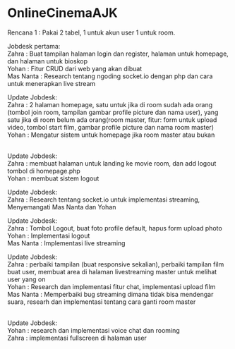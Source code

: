 # OnlineCinemaAJK

Rencana 1 :
  Pakai 2 tabel, 1 untuk akun user 1 untuk room.

Jobdesk pertama: <br>
  Zahra : Buat tampilan halaman login dan register, halaman untuk homepage, dan halaman untuk bioskop <br>
  Yohan : Fitur CRUD dari web yang akan dibuat <br>
  Mas Nanta : Research tentang ngoding socket.io dengan php dan cara untuk menerapkan live stream<br>

Update Jobdesk: <br>
  Zahra : 2 halaman homepage, satu untuk jika di room sudah ada orang (tombol join room, tampilan gambar profile picture dan nama user), yang satu jika di room belum ada orang(room master, fitur: form untuk upload video, tombol start film, gambar profile picture dan nama room master) <br>
  Yohan : Mengatur sistem untuk homepage jika room master atau bukan <br><br>
  
Update Jobdesk: <br>
  Zahra : membuat halaman untuk landing ke movie room, dan add logout tombol di homepage.php<br>
  Yohan : membuat sistem logout<br>

Update Jobdesk: <br>
  Zahra : Research tentang socket.io untuk implementasi streaming, Menyemangati Mas Nanta dan Yohan<br>

Update Jobdesk: <br>
  Zahra : Tombol Logout, buat foto profile default, hapus form upload photo<br>
  Yohan : Implementasi logout<br>
  Mas Nanta : Implementasi live streaming<br>

Update Jobdesk: <br>
  Zahra : perbaiki tampilan (buat responsive sekalian), perbaiki tampilan film buat user, membuat area di halaman livestreaming master untuk melihat user yang on<br>
  Yohan : Research dan implementasi fitur chat, implementasi upload film<br>
  Mas Nanta : Memperbaiki bug streaming dimana tidak bisa mendengar suara, researh dan implementasi tentang cara ganti room master<br><br>

Update Jobdesk: <br>
  Yohan : research dan implementasi voice chat dan rooming<br>
  Zahra : implementasi fullscreen di halaman user

